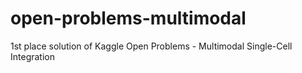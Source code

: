 # open-problems-multimodal
1st place solution of Kaggle Open Problems - Multimodal Single-Cell Integration
